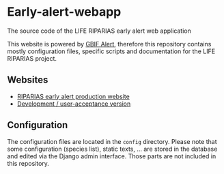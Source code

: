# Early-alert-webapp
The source code of the LIFE RIPARIAS early alert web application

This website is powered by [GBIF Alert](https://github.com/riparias/gbif-alert), therefore this repository contains
mostly configuration files, specific scripts and documentation for the LIFE RIPARIAS project.

## Websites

* [RIPARIAS early alert production website](https://alert.riparias.be)
* [Development / user-acceptance version](https://dev-alert.riparias.be)

## Configuration

The configuration files are located in the `config` directory. Please note that some configuration (species list),
static texts, ... are stored in the database and edited via the Django admin interface. Those parts are not included
in this repository.
